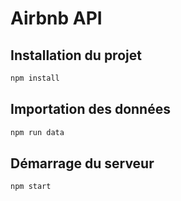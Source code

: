 # Airbnb API

## Installation du projet

```bash
npm install
```

## Importation des données

```bash
npm run data
```

## Démarrage du serveur

```bash
npm start
```
